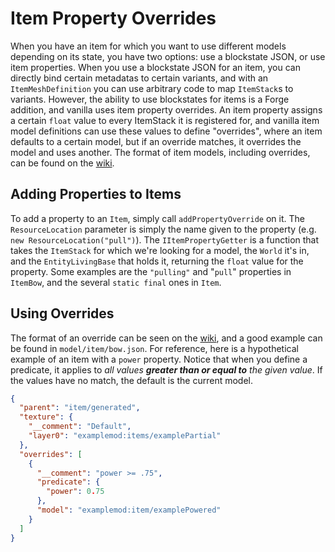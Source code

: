 Item Property Overrides
=======================

When you have an item for which you want to use different models depending on its state, you have two options: use a blockstate JSON, or use item properties. When you use a blockstate JSON for an item, you can directly bind certain metadatas to certain variants, and with an `ItemMeshDefinition` you can use arbitrary code to map `ItemStack`s to variants. However, the ability to use blockstates for items is a Forge addition, and vanilla uses item property overrides. An item property assigns a certain `float` value to every ItemStack it is registered for, and vanilla item model definitions can use these values to define "overrides", where an item defaults to a certain model, but if an override matches, it overrides the model and uses another. The format of item models, including overrides, can be found on the [wiki].


Adding Properties to Items
--------------------------

To add a property to an `Item`, simply call `addPropertyOverride` on it. The `ResourceLocation` parameter is simply the name given to the property (e.g. `new ResourceLocation("pull")`). The `IItemPropertyGetter` is a function that takes the `ItemStack` for which we're looking for a model, the `World` it's in, and the `EntityLivingBase` that holds it, returning the `float` value for the property. Some examples are the `"pulling"` and "`pull`" properties in `ItemBow`, and the several `static final` ones in `Item`.

Using Overrides
---------------

The format of an override can be seen on the [wiki], and a good example can be found in `model/item/bow.json`. For reference, here is a hypothetical example of an item with a `power` property. Notice that when you define a predicate, it applies to *all values __greater than or equal to__ the given value*. If the values have no match, the default is the current model.

```json
{
  "parent": "item/generated",
  "texture": {
    "__comment": "Default",
    "layer0": "examplemod:items/examplePartial"
  },
  "overrides": [
    {
      "__comment": "power >= .75",
      "predicate": { 
        "power": 0.75
      },
      "model": "examplemod:item/examplePowered"
    }
  ]
}
```

[wiki]: http://minecraft.gamepedia.com/Model#Item_models
